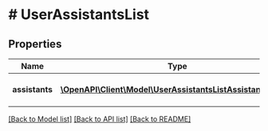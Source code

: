 # # UserAssistantsList

## Properties

Name | Type | Description | Notes
------------ | ------------- | ------------- | -------------
**assistants** | [**\OpenAPI\Client\Model\UserAssistantsListAssistantsInner[]**](UserAssistantsListAssistantsInner.md) | List of User&#39;s assistants. | [optional]

[[Back to Model list]](../../README.md#models) [[Back to API list]](../../README.md#endpoints) [[Back to README]](../../README.md)
